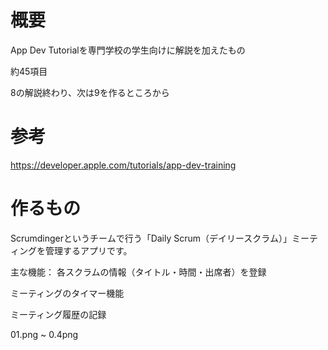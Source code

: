 # 概要

App Dev Tutorialを専門学校の学生向けに解説を加えたもの

約45項目

8の解説終わり、次は9を作るところから


# 参考
https://developer.apple.com/tutorials/app-dev-training


# 作るもの

Scrumdingerというチームで行う「Daily Scrum（デイリースクラム）」ミーティングを管理するアプリです。

主な機能：
各スクラムの情報（タイトル・時間・出席者）を登録

ミーティングのタイマー機能

ミーティング履歴の記録

01.png ~ 0.4png
